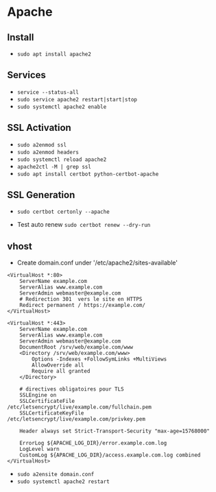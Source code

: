 # Apache

## Install 

- `sudo apt install apache2`

## Services

- `service --status-all`
- `sudo service apache2 restart|start|stop `
- `sudo systemctl apache2 enable`

## SSL Activation

- `sudo a2enmod ssl`
- `sudo a2enmod headers`
- `sudo systemctl reload apache2`
- `apache2ctl -M | grep ssl`
- `sudo apt install certbot python-certbot-apache`

## SSL Generation

- `sudo certbot certonly --apache`

- Test auto renew `sudo certbot renew --dry-run`


## vhost

- Create domain.conf under '/etc/apache2/sites-available'

```
<VirtualHost *:80>
    ServerName example.com
    ServerAlias www.example.com
    ServerAdmin webmaster@example.com
    # Redirection 301  vers le site en HTTPS
    Redirect permanent / https://example.com/
</VirtualHost>

<VirtualHost *:443>
    ServerName example.com
    ServerAlias www.example.com
    ServerAdmin webmaster@example.com
    DocumentRoot /srv/web/example.com/www
	<Directory /srv/web/example.com/www>
		Options -Indexes +FollowSymLinks +MultiViews
		AllowOverride all
		Require all granted
	</Directory>
 
    # directives obligatoires pour TLS
    SSLEngine on
	SSLCertificateFile    /etc/letsencrypt/live/example.com/fullchain.pem
	SSLCertificateKeyFile   /etc/letsencrypt/live/example.com/privkey.pem
 
	Header always set Strict-Transport-Security "max-age=15768000"
 
	ErrorLog ${APACHE_LOG_DIR}/error.example.com.log
    LogLevel warn
	CustomLog ${APACHE_LOG_DIR}/access.example.com.log combined
</VirtualHost>
```

- `sudo a2ensite domain.conf`
- `sudo systemctl apache2 restart`